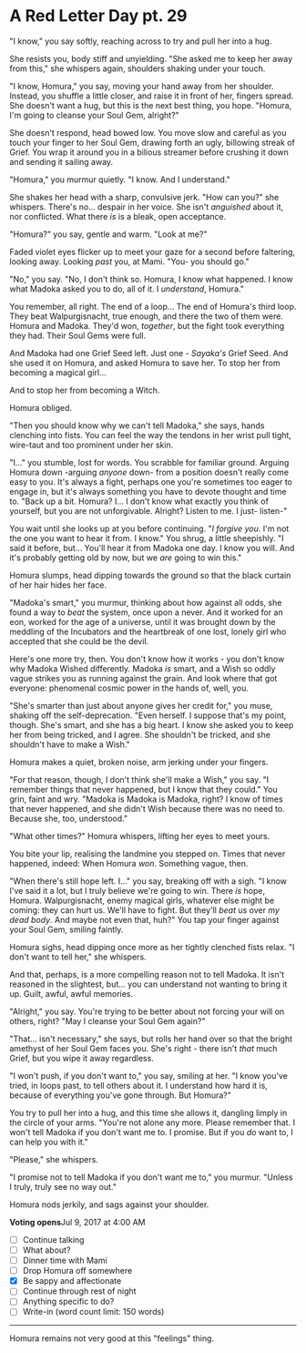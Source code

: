 # A Red Letter Day pt. 29

"I know," you say softly, reaching across to try and pull her into a hug.

She resists you, body stiff and unyielding. "She asked me to keep her away from this," she whispers again, shoulders shaking under your touch.

"I know, Homura," you say, moving your hand away from her shoulder. Instead, you shuffle a little closer, and raise it in front of her, fingers spread. She doesn't want a hug, but this is the next best thing, you hope. "Homura, I'm going to cleanse your Soul Gem, alright?"

She doesn't respond, head bowed low. You move slow and careful as you touch your finger to her Soul Gem, drawing forth an ugly, billowing streak of Grief. You wrap it around you in a bilious streamer before crushing it down and sending it sailing away.

"Homura," you murmur quietly. "I know. And I understand."

She shakes her head with a sharp, convulsive jerk. "How can you?" she whispers. There's no... despair in her voice. She isn't *anguished* about it, nor conflicted. What there *is* is a bleak, open acceptance.

"Homura?" you say, gentle and warm. "Look at me?"

Faded violet eyes flicker up to meet your gaze for a second before faltering, looking away. Looking *past* you, at Mami. "You- you should go."

"No," you say. "No, I don't think so. Homura, I know what happened. I know what Madoka asked you to do, all of it. I *understand*, Homura."

You remember, all right. The end of a loop... The end of Homura's third loop. They beat Walpurgisnacht, true enough, and there the two of them were. Homura and Madoka. They'd won, *together*, but the fight took everything they had. Their Soul Gems were full.

And Madoka had one Grief Seed left. Just one - *Sayaka's* Grief Seed. And she used it on Homura, and asked Homura to save her. To stop her from becoming a magical girl...

And to stop her from becoming a Witch.

Homura obliged.

"Then you should know why we can't tell Madoka," she says, hands clenching into fists. You can feel the way the tendons in her wrist pull tight, wire-taut and too prominent under her skin.

"I..." you stumble, lost for words. You scrabble for familiar ground. Arguing Homura down -arguing *anyone* down- from a position doesn't really come easy to you. It's always a fight, perhaps one you're sometimes too eager to engage in, but it's always something you have to devote thought and time to. "Back up a bit. Homura? I... I don't know what exactly you think of yourself, but you are not unforgivable. Alright? Listen to me. I just- listen-"

You wait until she looks up at you before continuing. "*I forgive you*. I'm not the one you want to hear it from. I know." You shrug, a little sheepishly. "I said it before, but... You'll hear it from Madoka one day. I know you will. And it's probably getting old by now, but we *are* going to win this."

Homura slumps, head dipping towards the ground so that the black curtain of her hair hides her face.

"Madoka's smart," you murmur, thinking about how against all odds, she found a way to *beat* the system, once upon a never. And it worked for an eon, worked for the age of a universe, until it was brought down by the meddling of the Incubators and the heartbreak of one lost, lonely girl who accepted that she could be the devil.

Here's one more try, then. You don't know how it works - you don't know why Madoka Wished differently. Madoka *is* smart, and a Wish so oddly vague strikes you as running against the grain. And look where that got everyone: phenomenal cosmic power in the hands of, well, you.

"She's smarter than just about anyone gives her credit for," you muse, shaking off the self-deprecation. "Even herself. I suppose that's my point, though. She's smart, and she has a big heart. I know she asked you to keep her from being tricked, and I agree. She shouldn't be tricked, and she shouldn't have to make a Wish."

Homura makes a quiet, broken noise, arm jerking under your fingers.

"For that reason, though, I don't think she'll make a Wish," you say. "I remember things that never happened, but I know that they could." You grin, faint and wry. "Madoka is Madoka is Madoka, right? I know of times that never happened, and she didn't Wish because there was no need to. Because she, too, understood."

"What other times?" Homura whispers, lifting her eyes to meet yours.

You bite your lip, realising the landmine you stepped on. Times that never happened, indeed: When Homura *won*. Something vague, then.

"When there's still hope left. I..." you say, breaking off with a sigh. "I know I've said it a lot, but I truly believe we're going to win. There *is* hope, Homura. Walpurgisnacht, enemy magical girls, whatever else might be coming: they can hurt us. We'll have to fight. But they'll *beat* us over *my dead body*. And maybe not even that, huh?" You tap your finger against your Soul Gem, smiling faintly.

Homura sighs, head dipping once more as her tightly clenched fists relax. "I don't want to tell her," she whispers.

And that, perhaps, is a more compelling reason not to tell Madoka. It isn't reasoned in the slightest, but... you can understand not wanting to bring it up. Guilt, awful, awful memories.

"Alright," you say. You're trying to be better about not forcing your will on others, right? "May I cleanse your Soul Gem again?"

"That... isn't necessary," she says, but rolls her hand over so that the bright amethyst of her Soul Gem faces you. She's right - there isn't *that* much Grief, but you wipe it away regardless.

"I won't push, if you don't want to," you say, smiling at her. "I know you've tried, in loops past, to tell others about it. I understand how hard it is, because of everything you've gone through. But Homura?"

You try to pull her into a hug, and this time she allows it, dangling limply in the circle of your arms. "You're not alone any more. Please remember that. I won't tell Madoka if you don't want me to. I promise. But if you *do* want to, I can help you with it."

"Please," she whispers.

"I promise not to tell Madoka if you don't want me to," you murmur. "Unless I truly, truly see no way out."

Homura nods jerkily, and sags against your shoulder.

**Voting opens**Jul 9, 2017 at 4:00 AM

- [ ] Continue talking
- [ ] What about?
- [ ] Dinner time with Mami
- [ ] Drop Homura off somewhere
- [x] Be sappy and affectionate
- [ ] Continue through rest of night
- [ ] Anything specific to do?
- [ ] Write-in (word count limit: 150 words)

---

Homura remains not very good at this "feelings" thing.
